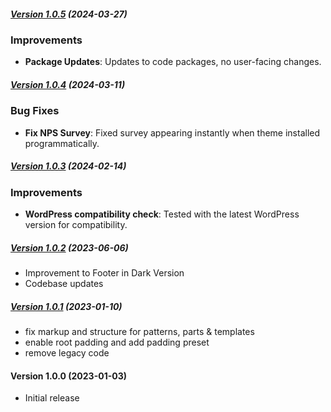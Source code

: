 ##### [Version 1.0.5](https://github.com/Codeinwp/jaxon/compare/v1.0.4...v1.0.5) (2024-03-27)

### Improvements

- **Package Updates**: Updates to code packages, no user-facing changes.

##### [Version 1.0.4](https://github.com/Codeinwp/jaxon/compare/v1.0.3...v1.0.4) (2024-03-11)

### Bug Fixes

- **Fix NPS Survey**: Fixed survey appearing instantly when theme installed programmatically.

##### [Version 1.0.3](https://github.com/Codeinwp/jaxon/compare/v1.0.2...v1.0.3) (2024-02-14)

### Improvements

- **WordPress compatibility check**: Tested with the latest WordPress version for compatibility.

##### [Version 1.0.2](https://github.com/Codeinwp/jaxon/compare/v1.0.1...v1.0.2) (2023-06-06)

- Improvement to Footer in Dark Version
- Codebase updates

##### [Version 1.0.1](https://github.com/Codeinwp/jaxon/compare/v1.0.0...v1.0.1) (2023-01-10)

- fix markup and structure for patterns, parts & templates
- enable root padding and add padding preset
- remove legacy code

####   Version 1.0.0 (2023-01-03)

- Initial release
